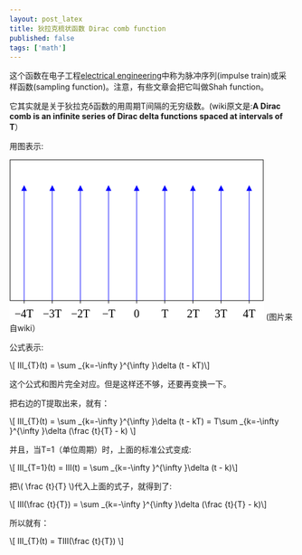 ```yaml
---
layout: post_latex
title: 狄拉克梳状函数 Dirac comb function
published: false
tags: ['math']
---
```



这个函数在电子工程[electrical engineering](https://en.wikipedia.org/wiki/Electrical_engineering)中称为脉冲序列(impulse train)或采样函数(sampling function)。注意，有些文章会把它叫做Shah function。

它其实就是关于狄拉克δ函数的用周期T间隔的无穷级数。(wiki原文是:**A Dirac comb is an infinite series of Dirac delta functions spaced at intervals of T**）

用图表示:

![9.png](../images/2015.10/9.png)
(图片来自wiki）

公式表示:

\\[ III\_\{T\}(t) = \\sum \_\{k=-\\infty \}\^\{\\infty \}\\delta (t - kT)\\]

这个公式和图片完全对应。但是这样还不够，还要再变换一下。

把右边的T提取出来，就有：

\\[ III\_\{T\}(t) = \\sum \_\{k=-\\infty \}\^\{\\infty \}\\delta (t - kT) = T\\sum \_\{k=-\\infty \}\^\{\\infty \}\\delta (\\frac \{t\}\{T\} - k) \\] 

并且，当T=1（单位周期）时，上面的标准公式变成:


\\[ III\_\{T=1\}(t) = III(t) = \\sum \_\{k=-\\infty \}\^\{\\infty \}\\delta (t - k)\\]

把\\( \\frac \{t\}\{T\} \\)代入上面的式子，就得到了:

\\[ III(\\frac \{t\}\{T\}) = \\sum \_\{k=-\\infty \}\^\{\\infty \}\\delta (\\frac \{t\}\{T\} - k)\\]

所以就有：

\\[ III\_\{T\}(t)  = TIII(\\frac \{t\}\{T\}) \\]

